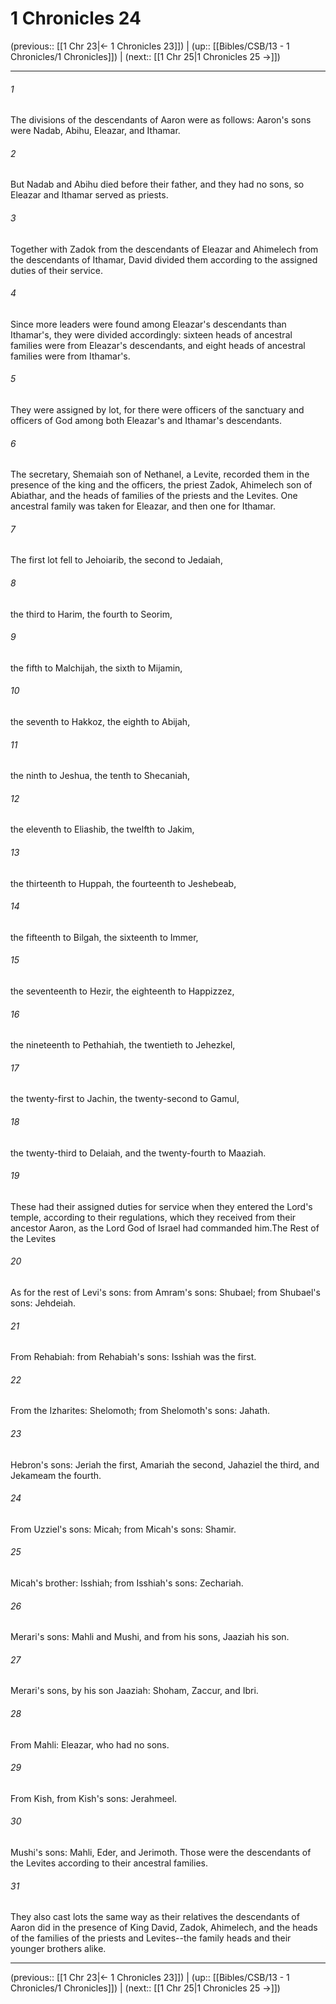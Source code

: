 # 1 Chronicles 24

(previous:: [[1 Chr 23|← 1 Chronicles 23]]) | (up:: [[Bibles/CSB/13 - 1 Chronicles/1 Chronicles]]) | (next:: [[1 Chr 25|1 Chronicles 25 →]])

***


###### 1 
The divisions of the descendants of Aaron were as follows: Aaron's sons were Nadab, Abihu, Eleazar, and Ithamar. 

###### 2 
But Nadab and Abihu died before their father, and they had no sons, so Eleazar and Ithamar served as priests. 

###### 3 
Together with Zadok from the descendants of Eleazar and Ahimelech from the descendants of Ithamar, David divided them according to the assigned duties of their service. 

###### 4 
Since more leaders were found among Eleazar's descendants than Ithamar's, they were divided accordingly: sixteen heads of ancestral families were from Eleazar's descendants, and eight heads of ancestral families were from Ithamar's. 

###### 5 
They were assigned by lot, for there were officers of the sanctuary and officers of God among both Eleazar's and Ithamar's descendants. 

###### 6 
The secretary, Shemaiah son of Nethanel, a Levite, recorded them in the presence of the king and the officers, the priest Zadok, Ahimelech son of Abiathar, and the heads of families of the priests and the Levites. One ancestral family was taken for Eleazar, and then one for Ithamar. 

###### 7 
The first lot fell to Jehoiarib, the second to Jedaiah, 

###### 8 
the third to Harim, the fourth to Seorim, 

###### 9 
the fifth to Malchijah, the sixth to Mijamin, 

###### 10 
the seventh to Hakkoz, the eighth to Abijah, 

###### 11 
the ninth to Jeshua, the tenth to Shecaniah, 

###### 12 
the eleventh to Eliashib, the twelfth to Jakim, 

###### 13 
the thirteenth to Huppah, the fourteenth to Jeshebeab, 

###### 14 
the fifteenth to Bilgah, the sixteenth to Immer, 

###### 15 
the seventeenth to Hezir, the eighteenth to Happizzez, 

###### 16 
the nineteenth to Pethahiah, the twentieth to Jehezkel, 

###### 17 
the twenty-first to Jachin, the twenty-second to Gamul, 

###### 18 
the twenty-third to Delaiah, and the twenty-fourth to Maaziah. 

###### 19 
These had their assigned duties for service when they entered the Lord's temple, according to their regulations, which they received from their ancestor Aaron, as the Lord God of Israel had commanded him.The Rest of the Levites 

###### 20 
As for the rest of Levi's sons: from Amram's sons: Shubael; from Shubael's sons: Jehdeiah. 

###### 21 
From Rehabiah: from Rehabiah's sons: Isshiah was the first. 

###### 22 
From the Izharites: Shelomoth; from Shelomoth's sons: Jahath. 

###### 23 
Hebron's sons: Jeriah the first, Amariah the second, Jahaziel the third, and Jekameam the fourth. 

###### 24 
From Uzziel's sons: Micah; from Micah's sons: Shamir. 

###### 25 
Micah's brother: Isshiah; from Isshiah's sons: Zechariah. 

###### 26 
Merari's sons: Mahli and Mushi, and from his sons, Jaaziah his son. 

###### 27 
Merari's sons, by his son Jaaziah: Shoham, Zaccur, and Ibri. 

###### 28 
From Mahli: Eleazar, who had no sons. 

###### 29 
From Kish, from Kish's sons: Jerahmeel. 

###### 30 
Mushi's sons: Mahli, Eder, and Jerimoth. Those were the descendants of the Levites according to their ancestral families. 

###### 31 
They also cast lots the same way as their relatives the descendants of Aaron did in the presence of King David, Zadok, Ahimelech, and the heads of the families of the priests and Levites--the family heads and their younger brothers alike.

***

(previous:: [[1 Chr 23|← 1 Chronicles 23]]) | (up:: [[Bibles/CSB/13 - 1 Chronicles/1 Chronicles]]) | (next:: [[1 Chr 25|1 Chronicles 25 →]])
